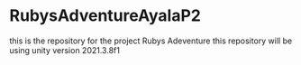 # RubysAdventureAyalaP2
this is the repository for the project Rubys Adeventure
this repository will be using unity version 2021.3.8f1
